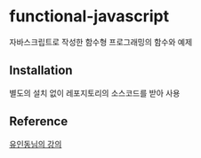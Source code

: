 # functional-javascript
자바스크립트로 작성한 함수형 프로그래밍의 함수와 예제

## Installation
별도의 설치 없이 레포지토리의 소스코드를 받아 사용

## Reference
[유인동님의 강의](https://marpple.github.io/partial.js)
